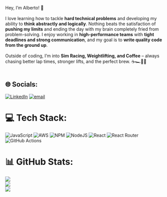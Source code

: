 Hey, I’m Alberto! 👋<br><br> I love learning how to tackle **hard technical problems** and developing my ability to **think abstractly and logically**. Nothing beats the satisfaction of **pushing my limits** and ending the day with my brain completely fried from problem-solving. I enjoy working in **high-performance teams** with **tight deadlines and strong communication**, and my goal is to **write quality code from the ground up**.<br><br>Outside of coding, I’m into **Sim Racing, Weightlifting, and Coffee** – always chasing better lap times, stronger lifts, and the perfect brew. ☕🏎️🏋️‍♂️<br><br>


## 🌐 Socials:
[![LinkedIn](https://img.shields.io/badge/LinkedIn-%230077B5.svg?logo=linkedin&logoColor=white)](https://linkedin.com/in/albertovan) [![email](https://img.shields.io/badge/Email-D14836?logo=gmail&logoColor=white)](mailto:avanoldenba@gmail.com) 

# 💻 Tech Stack:
![JavaScript](https://img.shields.io/badge/javascript-%23323330.svg?style=for-the-badge&logo=javascript&logoColor=%23F7DF1E) ![AWS](https://img.shields.io/badge/AWS-%23FF9900.svg?style=for-the-badge&logo=amazon-aws&logoColor=white) ![NPM](https://img.shields.io/badge/NPM-%23CB3837.svg?style=for-the-badge&logo=npm&logoColor=white) ![NodeJS](https://img.shields.io/badge/node.js-6DA55F?style=for-the-badge&logo=node.js&logoColor=white) ![React](https://img.shields.io/badge/react-%2320232a.svg?style=for-the-badge&logo=react&logoColor=%2361DAFB) ![React Router](https://img.shields.io/badge/React_Router-CA4245?style=for-the-badge&logo=react-router&logoColor=white) ![GitHub Actions](https://img.shields.io/badge/github%20actions-%232671E5.svg?style=for-the-badge&logo=githubactions&logoColor=white)
# 📊 GitHub Stats:
![](https://github-readme-stats.vercel.app/api?username=avanoldenbarneveld&theme=dark&hide_border=false&include_all_commits=false&count_private=false)<br/>
![](https://nirzak-streak-stats.vercel.app/?user=avanoldenbarneveld&theme=dark&hide_border=false)<br/>
![](https://github-readme-stats.vercel.app/api/top-langs/?username=avanoldenbarneveld&theme=dark&hide_border=false&include_all_commits=false&count_private=false&layout=compact)
